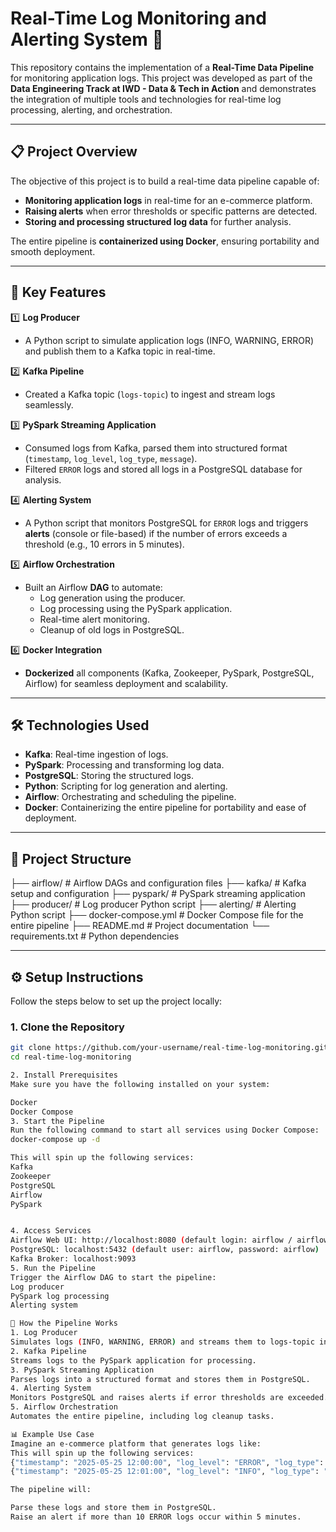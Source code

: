 # Real-Time Log Monitoring and Alerting System 🚀  

This repository contains the implementation of a **Real-Time Data Pipeline** for monitoring application logs. This project was developed as part of the **Data Engineering Track at IWD - Data & Tech in Action** and demonstrates the integration of multiple tools and technologies for real-time log processing, alerting, and orchestration.  

---

## 📋 **Project Overview**  

The objective of this project is to build a real-time data pipeline capable of:  
- **Monitoring application logs** in real-time for an e-commerce platform.  
- **Raising alerts** when error thresholds or specific patterns are detected.  
- **Storing and processing structured log data** for further analysis.  

The entire pipeline is **containerized using Docker**, ensuring portability and smooth deployment.

---

## 🎯 **Key Features**  

1️⃣ **Log Producer**  
   - A Python script to simulate application logs (INFO, WARNING, ERROR) and publish them to a Kafka topic in real-time.  

2️⃣ **Kafka Pipeline**  
   - Created a Kafka topic (`logs-topic`) to ingest and stream logs seamlessly.  

3️⃣ **PySpark Streaming Application**  
   - Consumed logs from Kafka, parsed them into structured format (`timestamp`, `log_level`, `log_type`, `message`).  
   - Filtered `ERROR` logs and stored all logs in a PostgreSQL database for analysis.  

4️⃣ **Alerting System**  
   - A Python script that monitors PostgreSQL for `ERROR` logs and triggers **alerts** (console or file-based) if the number of errors exceeds a threshold (e.g., 10 errors in 5 minutes).  

5️⃣ **Airflow Orchestration**  
   - Built an Airflow **DAG** to automate:  
     - Log generation using the producer.  
     - Log processing using the PySpark application.  
     - Real-time alert monitoring.  
     - Cleanup of old logs in PostgreSQL.  

6️⃣ **Docker Integration**  
   - **Dockerized** all components (Kafka, Zookeeper, PySpark, PostgreSQL, Airflow) for seamless deployment and scalability.

---

## 🛠️ **Technologies Used**  

- **Kafka**: Real-time ingestion of logs.  
- **PySpark**: Processing and transforming log data.  
- **PostgreSQL**: Storing the structured logs.  
- **Python**: Scripting for log generation and alerting.  
- **Airflow**: Orchestrating and scheduling the pipeline.  
- **Docker**: Containerizing the entire pipeline for portability and ease of deployment.  

---

## 📂 **Project Structure**
├── airflow/ # Airflow DAGs and configuration files
├── kafka/ # Kafka setup and configuration
├── pyspark/ # PySpark streaming application
├── producer/ # Log producer Python script
├── alerting/ # Alerting Python script
├── docker-compose.yml # Docker Compose file for the entire pipeline
├── README.md # Project documentation
└── requirements.txt # Python dependencies

---

## ⚙️ **Setup Instructions**  

Follow the steps below to set up the project locally:

### **1. Clone the Repository**  
```bash
git clone https://github.com/your-username/real-time-log-monitoring.git
cd real-time-log-monitoring

2. Install Prerequisites
Make sure you have the following installed on your system:

Docker
Docker Compose
3. Start the Pipeline
Run the following command to start all services using Docker Compose:
docker-compose up -d

This will spin up the following services:
Kafka
Zookeeper
PostgreSQL
Airflow
PySpark


4. Access Services
Airflow Web UI: http://localhost:8080 (default login: airflow / airflow)
PostgreSQL: localhost:5432 (default user: airflow, password: airflow)
Kafka Broker: localhost:9093
5. Run the Pipeline
Trigger the Airflow DAG to start the pipeline:
Log producer
PySpark log processing
Alerting system

📝 How the Pipeline Works
1. Log Producer
Simulates logs (INFO, WARNING, ERROR) and streams them to logs-topic in Kafka.
2. Kafka Pipeline
Streams logs to the PySpark application for processing.
3. PySpark Streaming Application
Parses logs into a structured format and stores them in PostgreSQL.
4. Alerting System
Monitors PostgreSQL and raises alerts if error thresholds are exceeded.
5. Airflow Orchestration
Automates the entire pipeline, including log cleanup tasks.

📊 Example Use Case
Imagine an e-commerce platform that generates logs like:
This will spin up the following services:
{"timestamp": "2025-05-25 12:00:00", "log_level": "ERROR", "log_type": "Payment", "message": "Payment failed"}
{"timestamp": "2025-05-25 12:01:00", "log_level": "INFO", "log_type": "Server", "message": "Server is running"}

The pipeline will:

Parse these logs and store them in PostgreSQL.
Raise an alert if more than 10 ERROR logs occur within 5 minutes.
